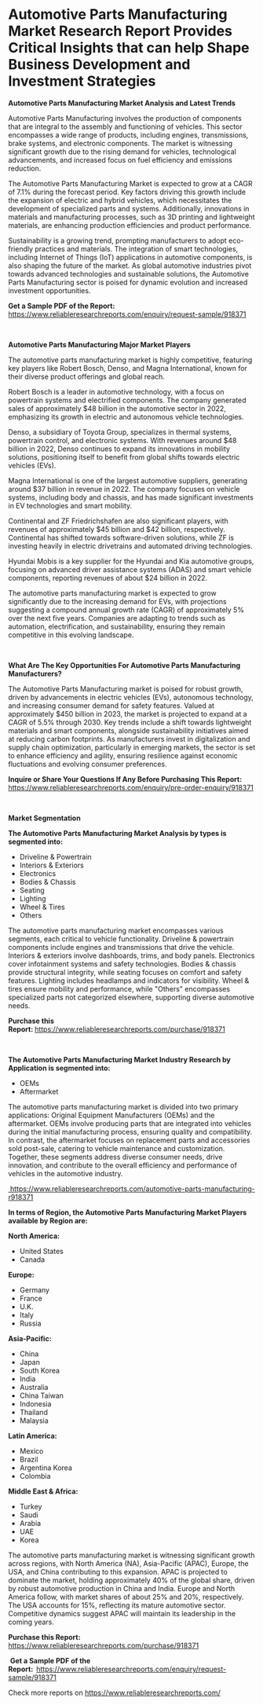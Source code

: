 <p><h1>Automotive Parts Manufacturing Market Research Report Provides Critical Insights that can help Shape Business Development and Investment Strategies</h1></p><p><strong>Automotive Parts Manufacturing Market Analysis and Latest Trends</strong></p>
<p><p>Automotive Parts Manufacturing involves the production of components that are integral to the assembly and functioning of vehicles. This sector encompasses a wide range of products, including engines, transmissions, brake systems, and electronic components. The market is witnessing significant growth due to the rising demand for vehicles, technological advancements, and increased focus on fuel efficiency and emissions reduction.</p><p>The Automotive Parts Manufacturing Market is expected to grow at a CAGR of 7.1% during the forecast period. Key factors driving this growth include the expansion of electric and hybrid vehicles, which necessitates the development of specialized parts and systems. Additionally, innovations in materials and manufacturing processes, such as 3D printing and lightweight materials, are enhancing production efficiencies and product performance. </p><p>Sustainability is a growing trend, prompting manufacturers to adopt eco-friendly practices and materials. The integration of smart technologies, including Internet of Things (IoT) applications in automotive components, is also shaping the future of the market. As global automotive industries pivot towards advanced technologies and sustainable solutions, the Automotive Parts Manufacturing sector is poised for dynamic evolution and increased investment opportunities.</p></p>
<p><strong>Get a Sample PDF of the Report:&nbsp;</strong> <a href="https://www.reliableresearchreports.com/enquiry/request-sample/918371?utm_campaign=3255&utm_medium=2&utm_source=Github&utm_content=ia&utm_term=06032025&utm_id=automotive-parts-manufacturing">https://www.reliableresearchreports.com/enquiry/request-sample/918371</a></p>
<p>&nbsp;</p>
<p><strong>Automotive Parts Manufacturing Major Market Players</strong></p>
<p><p>The automotive parts manufacturing market is highly competitive, featuring key players like Robert Bosch, Denso, and Magna International, known for their diverse product offerings and global reach. </p><p>Robert Bosch is a leader in automotive technology, with a focus on powertrain systems and electrified components. The company generated sales of approximately $48 billion in the automotive sector in 2022, emphasizing its growth in electric and autonomous vehicle technologies.</p><p>Denso, a subsidiary of Toyota Group, specializes in thermal systems, powertrain control, and electronic systems. With revenues around $48 billion in 2022, Denso continues to expand its innovations in mobility solutions, positioning itself to benefit from global shifts towards electric vehicles (EVs).</p><p>Magna International is one of the largest automotive suppliers, generating around $37 billion in revenue in 2022. The company focuses on vehicle systems, including body and chassis, and has made significant investments in EV technologies and smart mobility.</p><p>Continental and ZF Friedrichshafen are also significant players, with revenues of approximately $45 billion and $42 billion, respectively. Continental has shifted towards software-driven solutions, while ZF is investing heavily in electric drivetrains and automated driving technologies.</p><p>Hyundai Mobis is a key supplier for the Hyundai and Kia automotive groups, focusing on advanced driver assistance systems (ADAS) and smart vehicle components, reporting revenues of about $24 billion in 2022.</p><p>The automotive parts manufacturing market is expected to grow significantly due to the increasing demand for EVs, with projections suggesting a compound annual growth rate (CAGR) of approximately 5% over the next five years. Companies are adapting to trends such as automation, electrification, and sustainability, ensuring they remain competitive in this evolving landscape.</p></p>
<p>&nbsp;</p>
<p><strong>What Are The Key Opportunities For Automotive Parts Manufacturing Manufacturers?</strong></p>
<p><p>The Automotive Parts Manufacturing market is poised for robust growth, driven by advancements in electric vehicles (EVs), autonomous technology, and increasing consumer demand for safety features. Valued at approximately $450 billion in 2023, the market is projected to expand at a CAGR of 5.5% through 2030. Key trends include a shift towards lightweight materials and smart components, alongside sustainability initiatives aimed at reducing carbon footprints. As manufacturers invest in digitalization and supply chain optimization, particularly in emerging markets, the sector is set to enhance efficiency and agility, ensuring resilience against economic fluctuations and evolving consumer preferences.</p></p>
<p><strong>Inquire or Share Your Questions If Any Before Purchasing This Report:</strong> <a href="https://www.reliableresearchreports.com/enquiry/pre-order-enquiry/918371?utm_campaign=3255&utm_medium=2&utm_source=Github&utm_content=ia&utm_term=06032025&utm_id=automotive-parts-manufacturing">https://www.reliableresearchreports.com/enquiry/pre-order-enquiry/918371</a></p>
<p>&nbsp;</p>
<p><strong>Market Segmentation</strong></p>
<p><strong>The Automotive Parts Manufacturing Market Analysis by types is segmented into:</strong></p>
<p><ul><li>Driveline & Powertrain</li><li>Interiors & Exteriors</li><li>Electronics</li><li>Bodies & Chassis</li><li>Seating</li><li>Lighting</li><li>Wheel & Tires</li><li>Others</li></ul></p>
<p><p>The automotive parts manufacturing market encompasses various segments, each critical to vehicle functionality. Driveline & powertrain components include engines and transmissions that drive the vehicle. Interiors & exteriors involve dashboards, trims, and body panels. Electronics cover infotainment systems and safety technologies. Bodies & chassis provide structural integrity, while seating focuses on comfort and safety features. Lighting includes headlamps and indicators for visibility. Wheel & tires ensure mobility and performance, while "Others" encompasses specialized parts not categorized elsewhere, supporting diverse automotive needs.</p></p>
<p><strong>Purchase this Report:&nbsp;</strong><a href="https://www.reliableresearchreports.com/purchase/918371?utm_campaign=3255&utm_medium=2&utm_source=Github&utm_content=ia&utm_term=06032025&utm_id=automotive-parts-manufacturing">https://www.reliableresearchreports.com/purchase/918371</a></p>
<p>&nbsp;</p>
<p><strong>The Automotive Parts Manufacturing Market Industry Research by Application is segmented into:</strong></p>
<p><ul><li>OEMs</li><li>Aftermarket</li></ul></p>
<p><p>The automotive parts manufacturing market is divided into two primary applications: Original Equipment Manufacturers (OEMs) and the aftermarket. OEMs involve producing parts that are integrated into vehicles during the initial manufacturing process, ensuring quality and compatibility. In contrast, the aftermarket focuses on replacement parts and accessories sold post-sale, catering to vehicle maintenance and customization. Together, these segments address diverse consumer needs, drive innovation, and contribute to the overall efficiency and performance of vehicles in the automotive industry.</p></p>
<p><a href="https://www.reliableresearchreports.com/automotive-parts-manufacturing-r918371?utm_campaign=3255&utm_medium=2&utm_source=Github&utm_content=ia&utm_term=06032025&utm_id=automotive-parts-manufacturing">&nbsp;https://www.reliableresearchreports.com/automotive-parts-manufacturing-r918371</a></p>
<p><strong>In terms of Region, the Automotive Parts Manufacturing Market Players available by Region are:</strong></p>
<p>
    <p> <strong> North America: </strong>
        <ul>
            <li>United States</li>
            <li>Canada</li>
        </ul>
        </p> 
    <p> <strong> Europe: </strong>
        <ul>
            <li>Germany</li>
            <li>France</li>
            <li>U.K.</li>
            <li>Italy</li>
            <li>Russia</li>
        </ul>
        </p> 
    <p> <strong> Asia-Pacific: </strong>
        <ul>
            <li>China</li>
            <li>Japan</li>
            <li>South Korea</li>
            <li>India</li>
            <li>Australia</li>
            <li>China Taiwan</li>
            <li>Indonesia</li>
            <li>Thailand</li>
            <li>Malaysia</li>
        </ul>
        </p> 
    <p> <strong> Latin America: </strong>
        <ul>
            <li>Mexico</li>
            <li>Brazil</li>
            <li>Argentina Korea</li>
            <li>Colombia</li>
        </ul>
        </p> 
    <p> <strong> Middle East & Africa: </strong>
        <ul>
            <li>Turkey</li>
            <li>Saudi</li>
            <li>Arabia</li>
            <li>UAE</li>
            <li>Korea</li>
        </ul>
    </p>
    </p>
<p><p>The automotive parts manufacturing market is witnessing significant growth across regions, with North America (NA), Asia-Pacific (APAC), Europe, the USA, and China contributing to this expansion. APAC is projected to dominate the market, holding approximately 40% of the global share, driven by robust automotive production in China and India. Europe and North America follow, with market shares of about 25% and 20%, respectively. The USA accounts for 15%, reflecting its mature automotive sector. Competitive dynamics suggest APAC will maintain its leadership in the coming years.</p></p>
<p><strong>Purchase this Report: </strong><a href="https://www.reliableresearchreports.com/purchase/918371?utm_campaign=3255&utm_medium=2&utm_source=Github&utm_content=ia&utm_term=06032025&utm_id=automotive-parts-manufacturing">https://www.reliableresearchreports.com/purchase/918371</a></p>
<p>&nbsp;<strong>Get a Sample PDF of the Report:&nbsp;&nbsp;</strong><a href="https://www.reliableresearchreports.com/enquiry/request-sample/918371?utm_campaign=3255&utm_medium=2&utm_source=Github&utm_content=ia&utm_term=06032025&utm_id=automotive-parts-manufacturing">https://www.reliableresearchreports.com/enquiry/request-sample/918371</a></p>
<p><strong></strong></p>
<p>Check more reports on <a href="https://www.reliableresearchreports.com/?utm_campaign=3255&utm_medium=2&utm_source=Github&utm_content=ia&utm_term=06032025&utm_id=automotive-parts-manufacturing">https://www.reliableresearchreports.com/</a></p>